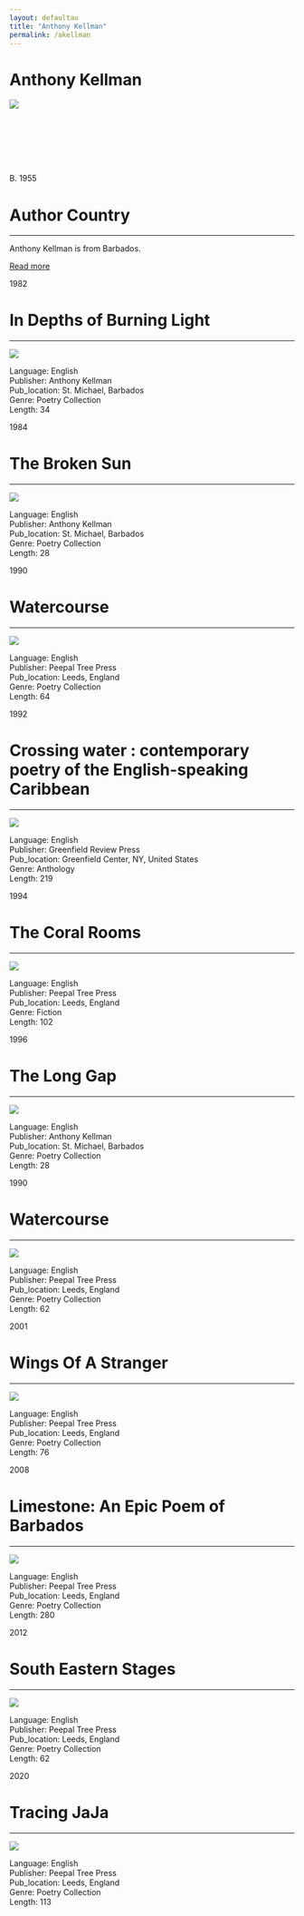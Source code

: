 ```yaml
---
layout: defaultau
title: "Anthony Kellman"
permalink: /akellman
---
```

<!-- partial:index.partial.html -->
<div class="content">
    <h1>Anthony Kellman</h1>
    <div class="quote">
        <div><img src="https://gp1.wac.edgecastcdn.net/802892/http_public_production/artists/images/3240311/original/resize:248x186/crop:x0y233w879h659/hash:1467417187/1366235353_TonyKellman2b-bw-ttom.jpg?1467417187" class="logo"></div>
    </div>
    <div class="timeline">
        <div style="padding-bottom:100px;"></div>
        <div class="block">
            <div class="date right"><p class="right"> B. 1955 </p></div>
            <div class="dot"></div>
            <div class="left first">
                <h1>Author Country</h1><hr>
            <p> Anthony Kellman is from Barbados.</p>
                <a href="https://en.wikipedia.org/wiki/Anthony_Kellman">Read more</a>
            </div>
        </div>
        <div class="block">
            <div class="date right"><p class="right">1982</p></div>
            <div class="dot"></div>
            <div class="right">
                <h1>In Depths of Burning Light </h1><hr>
                <p><img src="https://www.peepaltreepress.com/sites/default/files/styles/author_large/public/anthony%20kellman1%20%281%29.jpg?itok=kI1huzgw"></p>
                <p>
                Language: English <br/>
                Publisher: Anthony Kellman <br/>
                Pub_location: St. Michael, Barbados <br/>
                Genre: Poetry Collection <br/>
                Length: 34 <br/>
                </p>
            </div>
        </div>
        <div class="block">
            <div class="date left"><p class="left">1984</p></div>
            <div class="dot"></div>
            <div class="right">
                <h1>The Broken Sun</h1><hr>
                <p><img src="http://ocmsites.org/news/wp-content/uploads/sites/15/2015/06/Anthony-Kellman-press-photo-012609-216x300.gif"></p>
                <p>
                Language: English <br/>
                Publisher: Anthony Kellman <br/>
                Pub_location: St. Michael, Barbados <br/>
                Genre: Poetry Collection <br/>
                Length: 28 <br/>
                </p>
            </div>
        </div>
        <div class="block">
            <div class="date right"><p class="right">1990</p></div>
            <div class="dot"></div>
            <div class="left">
                <h1>Watercourse</h1><hr>
                <p><img src="https://images-na.ssl-images-amazon.com/images/I/41MNNDARBYL._SX311_BO1,204,203,200_.jpg"></p>
                <p>
                Language: English <br/>
                Publisher: Peepal Tree Press <br/>
                Pub_location: Leeds, England<br/>
                Genre: Poetry Collection <br/>
                Length: 64 <br/>
                </p>
            </div>
        </div>
        <div class="block">
            <div class="date left"><p class="left hide">1992</p></div>
            <div class="dot"></div>
            <div class="right hide">
                <h1>Crossing water : contemporary poetry of the English-speaking Caribbean</h1><hr>
                <p><img src="https://encrypted-tbn2.gstatic.com/images?q=tbn:ANd9GcQ1do6kZlgMyB5N-8xNCV8srojhM-wVPVht0GVj1i-tRoiIWjIr"></p>
                <p>
                Language: English <br/>
                Publisher: Greenfield Review Press <br/>
                Pub_location: Greenfield Center, NY, United States <br/>
                Genre: Anthology <br/>
                Length: 219 <br/>
                </p>
            </div>
        </div>
        <div class="block">
            <div class="date right"><p class="right">1994</p></div>
            <div class="dot"></div>
            <div class="right">
                <h1>The Coral Rooms </h1><hr>
                <p><img src="https://www.peepaltreepress.com/sites/default/files/styles/author_large/public/anthony%20kellman1%20%281%29.jpg?itok=kI1huzgw"></p>
                <p>
                Language: English <br/>
                Publisher: Peepal Tree Press <br/>
                Pub_location: Leeds, England <br/>
                Genre: Fiction <br/>
                Length: 102 <br/>
                </p>
            </div>
        </div>
        <div class="block">
            <div class="date left"><p class="left">1996</p></div>
            <div class="dot"></div>
            <div class="right">
                <h1>The Long Gap</h1><hr>
                <p><img src="http://ocmsites.org/news/wp-content/uploads/sites/15/2015/06/Anthony-Kellman-press-photo-012609-216x300.gif"></p>
                <p>
                Language: English <br/>
                Publisher: Anthony Kellman <br/>
                Pub_location: St. Michael, Barbados <br/>
                Genre: Poetry Collection <br/>
                Length: 28 <br/>
                </p>
            </div>
        </div>
        <div class="block">
            <div class="date right"><p class="right">1990</p></div>
            <div class="dot"></div>
            <div class="left">
                <h1>Watercourse</h1><hr>
                <p><img src="https://images-na.ssl-images-amazon.com/images/I/311KW1GCMRL._SX308_BO1,204,203,200_.jpg"></p>
                <p>
                Language: English <br/>
                Publisher: Peepal Tree Press <br/>
                Pub_location: Leeds, England<br/>
                Genre: Poetry Collection <br/>
                Length: 62 <br/>
                </p>
            </div>
        </div>
        <div class="block">
            <div class="date left"><p class="left hide">2001</p></div>
            <div class="dot"></div>
            <div class="right hide">
                <h1>Wings Of A Stranger</h1><hr>
                <p><img src="https://images-na.ssl-images-amazon.com/images/I/51xKBBZZXmL._SX341_BO1,204,203,200_.jpg"></p>
                <p>
                Language: English <br/>
                Publisher: Peepal Tree Press <br/>
                Pub_location: Leeds, England <br/>
                Genre: Poetry Collection <br/>
                Length: 76 <br/>
                </p>
            </div>
        </div>
        <div class="block">
            <div class="date right"><p class="right">2008</p></div>
            <div class="dot"></div>
            <div class="left">
                <h1>Limestone: An Epic Poem of Barbados</h1><hr>
                <p><img src="https://images-na.ssl-images-amazon.com/images/I/51Od5R3+jxL._SX320_BO1,204,203,200_.jpg"></p>
                <p>
                Language: English <br/>
                Publisher: Peepal Tree Press <br/>
                Pub_location: Leeds, England<br/>
                Genre: Poetry Collection <br/>
                Length: 280 <br/>
                </p>
            </div>
        </div>
        <div class="block">
            <div class="date left"><p class="left hide">2012</p></div>
            <div class="dot"></div>
            <div class="right hide">
                <h1>South Eastern Stages</h1><hr>
                <p><img src="https://images-na.ssl-images-amazon.com/images/I/51UaMHC9LnL._SX324_BO1,204,203,200_.jpg"></p>
                <p>
                Language: English <br/>
                Publisher: Peepal Tree Press <br/>
                Pub_location: Leeds, England <br/>
                Genre: Poetry Collection <br/>
                Length: 62 <br/>
                </p>
            </div>
        </div>
        <div class="block">
            <div class="date right"><p class="right">2020</p></div>
            <div class="dot"></div>
            <div class="left">
                <h1>Tracing JaJa</h1><hr>
                <p><img src="https://m.media-amazon.com/images/I/51o0XXDmmTL.jpg"></p>
                <p>
                Language: English <br/>
                Publisher: Peepal Tree Press <br/>
                Pub_location: Leeds, England<br/>
                Genre: Poetry Collection <br/>
                Length: 113 <br/>
                </p>
            </div>
        </div>

</div>
<!-- partial -->
  <script src='https://cdnjs.cloudflare.com/ajax/libs/jquery/3.1.1/jquery.min.js'></script><script  src="assets/js/authorscript.js"></script>
